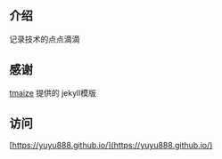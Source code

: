 ## 介绍
记录技术的点点滴滴

## 感谢
[tmaize](https://github.com/TMaize/tmaize-blog) 提供的 jekyll模版 


## 访问
[https://yuyu888.github.io/](https://yuyu888.github.io/)
